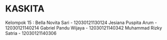 # KASKITA
Kelompok 15 : Bella Novita Sari                  - 12030121130124 Jesiana Puspita Arum         - 12030121140214 Gabriel Pandu Wijaya        - 12030121140342 Muhammad Rizky Satria   - 12030121140306
